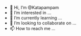 - 👋 Hi, I’m @Katapampam
- 👀 I’m interested in ...
- 🌱 I’m currently learning ...
- 💞️ I’m looking to collaborate on ...
- 📫 How to reach me ...

<!---
Katapampam/Katapampam is a ✨ special ✨ repository because its `README.md` (this file) appears on your GitHub profile.
You can click the Preview link to take a look at your changes.
--->
